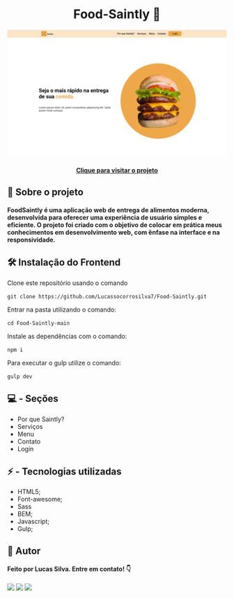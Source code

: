 <h1 align="center">
Food-Saintly 🍔
</h1>

![Portfólio](./src/img/foodsaintly.png "Portfólio")

<h4 align="center"><a href="https://foodsaintly.netlify.app/">Clique para visitar o projeto</a></h4>

## 💬 Sobre o projeto

#### FoodSaintly é uma aplicação web de entrega de alimentos moderna, desenvolvida para oferecer uma experiência de usuário simples e eficiente. O projeto foi criado com o objetivo de colocar em prática meus conhecimentos em desenvolvimento web, com ênfase na interface e na responsividade.

## 🛠️ Instalação do Frontend

Clone este repositório usando o comando

```
git clone https://github.com/Lucassocorrosilva7/Food-Saintly.git
```

Entrar na pasta utilizando o comando:

```
cd Food-Saintly-main
```

Instale as dependências com o comando:

```
npm i
```

Para executar o gulp utilize o comando:

```
gulp dev
```

## 💻 - Seções

- Por que Saintly?
- Serviços
- Menu
- Contato
- Login

## ⚡ - Tecnologias utilizadas

- HTML5;
- Font-awesome;
- Sass
- BEM;
- Javascript;
- Gulp;

## 👤 Autor

#### Feito por Lucas Silva. Entre em contato! 👇

<a href="https://lucas-bio.netlify.app/"><img src="https://img.shields.io/badge/Portfólio-6d28d9?style=for-the-badge&logo=&logoColor=white" target="_blank"></a>
<a href="https://www.linkedin.com/in/luquinhasssilva/"><img src="https://img.shields.io/badge/LinkedIn-0077B5?style=for-the-badge&logo=linkedin&logoColor=white" target="_blank"></a>
<a href="mailto:someone@lucassocorrosilva@gmail.com"><img src="https://img.shields.io/badge/Gmail-D14836?style=for-the-badge&logo=gmail&logoColor=white" target="_blank"></a>
